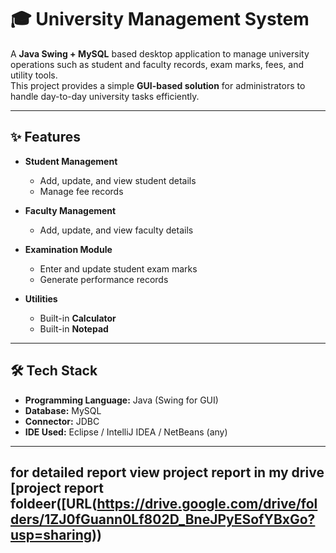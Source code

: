 

 # 🎓 University Management System

A **Java Swing + MySQL** based desktop application to manage university operations such as student and faculty records, exam marks, fees, and utility tools.  
This project provides a simple **GUI-based solution** for administrators to handle day-to-day university tasks efficiently.

---

## ✨ Features

- **Student Management**
  - Add, update, and view student details  
  - Manage fee records  

- **Faculty Management**
  - Add, update, and view faculty details  

- **Examination Module**
  - Enter and update student exam marks  
  - Generate performance records  

- **Utilities**
  - Built-in **Calculator**  
  - Built-in **Notepad**  

---

## 🛠️ Tech Stack

- **Programming Language:** Java (Swing for GUI)  
- **Database:** MySQL  
- **Connector:** JDBC  
- **IDE Used:** Eclipse / IntelliJ IDEA / NetBeans (any)  

---

## for detailed report view project report in my drive [project report foldeer([URL(https://drive.google.com/drive/folders/1ZJ0fGuann0Lf802D_BneJPyESofYBxGo?usp=sharing))







